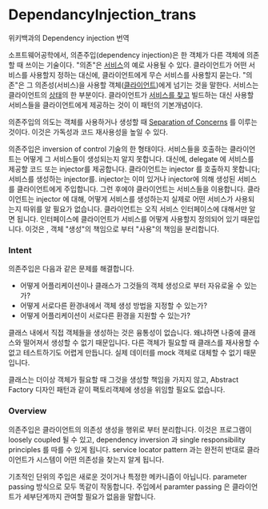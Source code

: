 # DependancyInjection_trans
위키백과의 Dependency injection 번역


소프트웨어공학에서, 의존주입(dependency injection)은 한 객체가 다른 객체에 의존할 때 쓰이는 기술이다. "의존"은 [서비스](http:// "소프트웨어설계 관점에서, 서비스에 기반한 설계. 서비스란 서로다른 목적을 가진 클라이언트들이 사용할 수 있는 기능 또는 그 기능의 모음이다, 사용량은 제한가능 해야함.")의 예로 사용될 수 있다. 클라이언트가 어떤 서비스를 사용할지 정하는 대신에, 클라이언트에게 무슨 서비스를 사용할지 묻는다. "의존"은 그 의존성(서비스)을 사용할 객체([클라이언트](http:// "클라이언트는 서버에서 제공하는 서비스에 접근하는 컴퓨터 하드웨어 또는 소프트웨어이다. 서버는 클라이언트가 네트워크를 통해 서비스에 접근할 경우 또다른 하나의 컴퓨터일 수 있다."))에게 넘기는 것을 말한다. 서비스는 클라이언트의 [상태](http:// "information technology and computer science 에서 시스템은 상태값이 있는 것으로 묘사된다. 만약 유저 상호작용 또는 선진행된 이벤트를 기억하도록 설계했다면, 기억한 정보를 시스템상태값이라 부른다")의 한 부분이다. 클라이언트가 [서비스를 찾고](http:// "service locator pattern 은 하나의 디자인 패턴이고, 소프트웨어개발에서는 안티패턴이다. 서비스를 가져오는 과정을 추상화 레이어에 캡슐화하기 때문이다. 이 패턴은 요청이 있을 때 작업에 필요한 정보를 받는,  service locator 라고 알려져있다. 서비스를 찾는 것에 대한 가장 큰 비판은 의존관계를 감춘다는 것이다.") 빌드하는 대신 사용할 서비스들을 클라이언트에게 제공하는 것이 이 패턴의 기본개념이다.  

의존주입의 의도는 객체를 사용하거나 생성할 때 [Separation of Concerns](http:// "컴퓨터이론에서, Soc(separation of concertns)는 프로그램을 섹션별로 나누는 방식에 대한 설계입니다. 그 대상은 프로그램 코드에 대한 것이고, 정확히는 시작할 클래스의 이름 입니다. Soc를 잘 구현한 프로그램을 모듈화된 프로그램이라 부릅니다. 모듈화 즉 클래스 분리는 잘 정의된 인터페이스 내에 캡슐화함으로써 이루어집니다. 캡슐화는 정보를 숨기는 것을 의미합니다. 계층화된 설계는 시스템정보에서 클래스 분리의 한 예이기도 합니다.")
를 이루는 것이다. 이것은 가독성과 코드 재사용성을 높일 수 있다.

의존주입은 inversion of control 기술의 한 형태이다. 서비스들을 호출하는 클라이언트는 어떻게 그 서비스들이 생성되는지 알지 못합니다. 대신에, delegate 에 서비스를 제공할 코드 또는 injector를 제공합니다. 클라이언트는 injector 를 호출하지 못합니다; 서비스를 생성하는 injector를. injector는 이미 있거나 injector에 의해 생성된 서비스를 클라이언트에게 주입합니다. 그런 후에야 클라이언트는 서비스들을 이용합니다. 클라이언트는 injector 에 대해, 어떻게 서비스를 생성하는지 실제로 어떤 서비스가 사용되는지 따위를 알 필요가 없습니다. 클라이언트는 오직 서비스 인터페이스에 대해서만 알면 됩니다. 인터페이스에 클라이언트가 서비스를 어떻게 사용할지 정의되어 있기 때문입니다. 이것은 , 객체 "생성"의 책임으로 부터 "사용"의 책임을 분리합니다.

### Intent
의존주입은 다음과 같은 문제를 해결합니다.
* 어떻게 어플리케이션이나 클래스가 그것들의 객체 생성으로 부터 자유로울 수 있는가?
* 어떻게 서로다른 환경내에서 객체 생성 방법을 지정할 수 있는가?
* 어떻게 어플리케이션이 서로다른 환경을 지원할 수 있는가?

클래스 내에서 직접 객체들을 생성하는 것은 융통성이 없습니다. 왜냐하면 나중에 클래스와 떨어져서 생성할 수 없기 때문입니다. 다른 객체가 필요할 때 클래스를 재사용할 수 없고 테스트하기도 어렵게 만듭니다. 실제 데이터를 mock 객체로 대체할 수 없기 때문입니다. 

클래스는 더이상 객체가 필요할 때 그것을 생성할 책임을 가지지 않고, Abstract Factory 디자인 패턴과 같이 팩토리객체에 생성을 위임할 필요도 없습니다.

### Overview
의존주입은 클라이언트의 의존성 생성을 행위로 부터 분리합니다. 이것은 프로그램이 loosely coupled 될 수 있고, dependency inversion 과 single responsibility principles 를 따를 수 있게 됩니다. service locator pattern 과는 완전히 반대로 클라이언트가 시스템이 어떤 의존성을 찾는지 알게 됩니다.

기초적인 단위의 주입은 새로운 것이거나 특정한 메카니즘이 아닙니다. parameter passing 방식으로 모두 똑같이 작동합니다. 주입에서 paramter passing 은 클라이언트가 세부단계까지 관여할 필요가 없음을 말합니다.



















